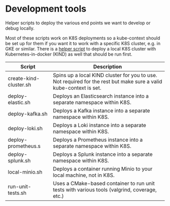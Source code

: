 # Development tools

Helper scripts to deploy the various end points we want to develop or debug locally.

Most of these scripts work on K8S deployments so a kube-context should be set up for them if you want it to work with a specific K8S cluster, e.g. in GKE or similar.
There is a [helper script](./create-kind-cluster.sh) to deploy a local K8S cluster with Kubernetes-in-docker (KIND) as well that should be run first.

| Script                | Description                                                                                                        |
|-----------------------|--------------------------------------------------------------------------------------------------------------------|
|create-kind-cluster.sh | Spins up a local KIND cluster for you to use. Not required for the rest but make sure a valid kube-context is set. |
|deploy-elastic.sh      | Deploys an Elasticsearch instance into a separate namespace within K8S.                                            |
|deploy-kafka.sh        | Deploys a Kafka instance into a separate namespace within K8S.                                                     |
|deploy-loki.sh         | Deploys a Loki instance into a separate namespace within K8S.                                                      |
|deploy-prometheus.s    | Deploys a Prometheus instance into a separate namespace within K8S.                                                |
|deploy-splunk.sh       | Deploys a Splunk instance into a separate namespace within K8S.                                                    |
|local-minio.sh         | Deploys a container running Minio to your local machine, not in K8S.                                               |
|run-unit-tests.sh      | Uses a CMake-based container to run unit tests with various tools (valgrind, coverage, etc.)                       |
